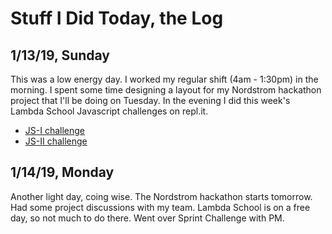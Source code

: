 # Stuff I Did Today, the Log #

## 1/13/19, Sunday ##
This was a low energy day. I worked my regular shift (4am - 1:30pm) in the morning. I spent some time designing a layout for my Nordstrom hackathon project that I'll be doing on Tuesday. In the evening I did this week's Lambda School Javascript challenges on repl.it.

 * [JS-I challenge](https://repl.it/@RaneWallin/JS-I)
 * [JS-II challenge](https://repl.it/@RaneWallin/JS-II)
 
 
 ## 1/14/19, Monday ##
 Another light day, coing wise. The Nordstrom hackathon starts tomorrow. Had some project discussions with my team. Lambda School is on a free day, so not much to do there. Went over Sprint Challenge with PM.
